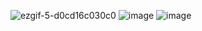 ![ezgif-5-d0cd16c030c0](https://user-images.githubusercontent.com/62815248/132212129-d4a0c9e8-1282-4d3d-a9ad-de20d1752af3.gif)
![image](https://user-images.githubusercontent.com/62815248/132212276-ab420cbf-32cd-4408-8556-7e19fae1d74f.png)
![image](https://user-images.githubusercontent.com/62815248/132212289-a86ddd23-9d9a-40ef-8e91-4e6c1bf94b37.png)
